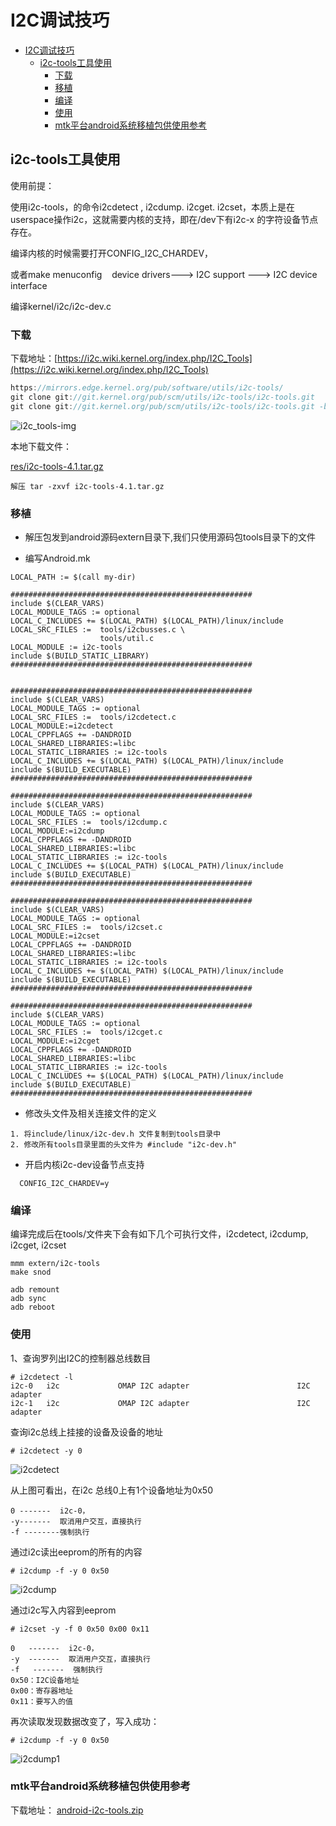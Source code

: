 # I2C调试技巧

- [I2C调试技巧](#i2c调试技巧)
  - [i2c-tools工具使用](#i2c-tools工具使用)
    - [下载](#下载)
    - [移植](#移植)
    - [编译](#编译)
    - [使用](#使用)
    - [mtk平台android系统移植包供使用参考](#mtk平台android系统移植包供使用参考)

## i2c-tools工具使用

使用前提：

使用i2c-tools，的命令i2cdetect , i2cdump. i2cget. i2cset，本质上是在userspace操作i2c，这就需要内核的支持，即在/dev下有i2c-x 的字符设备节点存在。

编译内核的时候需要打开CONFIG_I2C_CHARDEV，

或者make menuconfig    device drivers---> I2C support ---> I2C device interface

编译kernel/i2c/i2c-dev.c

### 下载

下载地址：[https://i2c.wiki.kernel.org/index.php/I2C_Tools](https://i2c.wiki.kernel.org/index.php/I2C_Tools)

```c
https://mirrors.edge.kernel.org/pub/software/utils/i2c-tools/
git clone git://git.kernel.org/pub/scm/utils/i2c-tools/i2c-tools.git
git clone git://git.kernel.org/pub/scm/utils/i2c-tools/i2c-tools.git -b i2c-tools-3.1
```

![i2c_tools-img](img/EDE14ABC-2262-46A9-9B7B-336A4CA93A6B.png)

本地下载文件：

[res/i2c-tools-4.1.tar.gz](res/i2c-tools-4.1.tar.gz)

```shell
解压 tar -zxvf i2c-tools-4.1.tar.gz
```

### 移植

- 解压包发到android源码extern目录下,我们只使用源码包tools目录下的文件

- 编写Android.mk

```shell
LOCAL_PATH := $(call my-dir)

######################################################
include $(CLEAR_VARS)
LOCAL_MODULE_TAGS := optional
LOCAL_C_INCLUDES += $(LOCAL_PATH) $(LOCAL_PATH)/linux/include
LOCAL_SRC_FILES := 	tools/i2cbusses.c \
					tools/util.c
LOCAL_MODULE := i2c-tools
include $(BUILD_STATIC_LIBRARY)
######################################################


######################################################
include $(CLEAR_VARS)
LOCAL_MODULE_TAGS := optional
LOCAL_SRC_FILES := 	tools/i2cdetect.c 
LOCAL_MODULE:=i2cdetect
LOCAL_CPPFLAGS += -DANDROID
LOCAL_SHARED_LIBRARIES:=libc
LOCAL_STATIC_LIBRARIES := i2c-tools
LOCAL_C_INCLUDES += $(LOCAL_PATH) $(LOCAL_PATH)/linux/include
include $(BUILD_EXECUTABLE)
######################################################

######################################################
include $(CLEAR_VARS)
LOCAL_MODULE_TAGS := optional
LOCAL_SRC_FILES := 	tools/i2cdump.c 
LOCAL_MODULE:=i2cdump
LOCAL_CPPFLAGS += -DANDROID
LOCAL_SHARED_LIBRARIES:=libc
LOCAL_STATIC_LIBRARIES := i2c-tools
LOCAL_C_INCLUDES += $(LOCAL_PATH) $(LOCAL_PATH)/linux/include
include $(BUILD_EXECUTABLE)
######################################################

######################################################
include $(CLEAR_VARS)
LOCAL_MODULE_TAGS := optional
LOCAL_SRC_FILES := 	tools/i2cset.c 
LOCAL_MODULE:=i2cset
LOCAL_CPPFLAGS += -DANDROID
LOCAL_SHARED_LIBRARIES:=libc
LOCAL_STATIC_LIBRARIES := i2c-tools
LOCAL_C_INCLUDES += $(LOCAL_PATH) $(LOCAL_PATH)/linux/include
include $(BUILD_EXECUTABLE)
######################################################

######################################################
include $(CLEAR_VARS)
LOCAL_MODULE_TAGS := optional
LOCAL_SRC_FILES := 	tools/i2cget.c 
LOCAL_MODULE:=i2cget
LOCAL_CPPFLAGS += -DANDROID
LOCAL_SHARED_LIBRARIES:=libc
LOCAL_STATIC_LIBRARIES := i2c-tools
LOCAL_C_INCLUDES += $(LOCAL_PATH) $(LOCAL_PATH)/linux/include
include $(BUILD_EXECUTABLE)
######################################################
```

- 修改头文件及相关连接文件的定义

```shell
1. 将include/linux/i2c-dev.h 文件复制到tools目录中
2. 修改所有tools目录里面的头文件为 #include "i2c-dev.h"
```

- 开启内核i2c-dev设备节点支持
  
```shell
  CONFIG_I2C_CHARDEV=y
```

### 编译

编译完成后在tools/文件夹下会有如下几个可执行文件，i2cdetect, i2cdump, i2cget, i2cset

```shell
mmm extern/i2c-tools
make snod

adb remount
adb sync
adb reboot
```

### 使用
  
1、查询罗列出I2C的控制器总线数目

```shell
# i2cdetect -l
i2c-0   i2c             OMAP I2C adapter                        I2C adapter
i2c-1   i2c             OMAP I2C adapter                        I2C adapter
```

查询i2c总线上挂接的设备及设备的地址

```shell
# i2cdetect -y 0
```

![i2cdetect](img/20181109185507021504.png)

从上图可看出，在i2c 总线0上有1个设备地址为0x50

```shell
0 -------  i2c-0，
-y-------  取消用户交互，直接执行
-f --------强制执行
```

通过i2c读出eeprom的所有的内容

```shell
# i2cdump -f -y 0 0x50
```

![i2cdump](img/20181109185507277321.png)


通过i2c写入内容到eeprom

```shell
# i2cset -y -f 0 0x50 0x00 0x11
```

```shell
0   -------  i2c-0，
-y  -------  取消用户交互，直接执行
-f   -------  强制执行
0x50：I2C设备地址
0x00：寄存器地址
0x11：要写入的值
```

再次读取发现数据改变了，写入成功：

```shell
# i2cdump -f -y 0 0x50
```

![i2cdump1](img/20181109185507435498.png)

### mtk平台android系统移植包供使用参考

下载地址：
[android-i2c-tools.zip](res/android-i2c-tools.zip)

